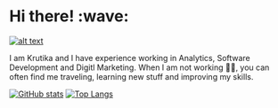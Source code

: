 <h1> Hi there! :wave: </h1>

<a href="https://www.linkedin.com/in/krutika-amberkar/">![alt text](https://img.shields.io/badge/-LinkedIn-0e76a8?style=plastic&logo=linkedIn)</a>

I am Krutika and I have experience working in Analytics, Software Development and Digitl Marketing.
When I am not working :woman_technologist:, you can often find me traveling, learning new stuff and improving my skills.

[![GitHub stats](https://github-readme-stats.vercel.app/api?username=KrutikaAmberkar&show_icons=true&theme=synthwave)](https://github.com/KrutikaAmberkar)
[![Top Langs](https://github-readme-stats.vercel.app/api/top-langs/?username=KrutikaAmberkar&layout=compact&theme=synthwave)](https://github.com/KrutikaAmberkar)








